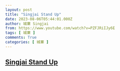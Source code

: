```yaml
---
layout: post
title: "Singjai Stand Up"
date: 2023-08-06T05:44:01.000Z
author: 城寨 Singjai
from: https://www.youtube.com/watch?v=PZFJRiIJy6E
tags: [ 城寨 ]
comments: True
categories: [ 城寨 ]
---
```

<!--1691300641000-->
[Singjai Stand Up](https://www.youtube.com/watch?v=PZFJRiIJy6E)
------

<div>

</div>
